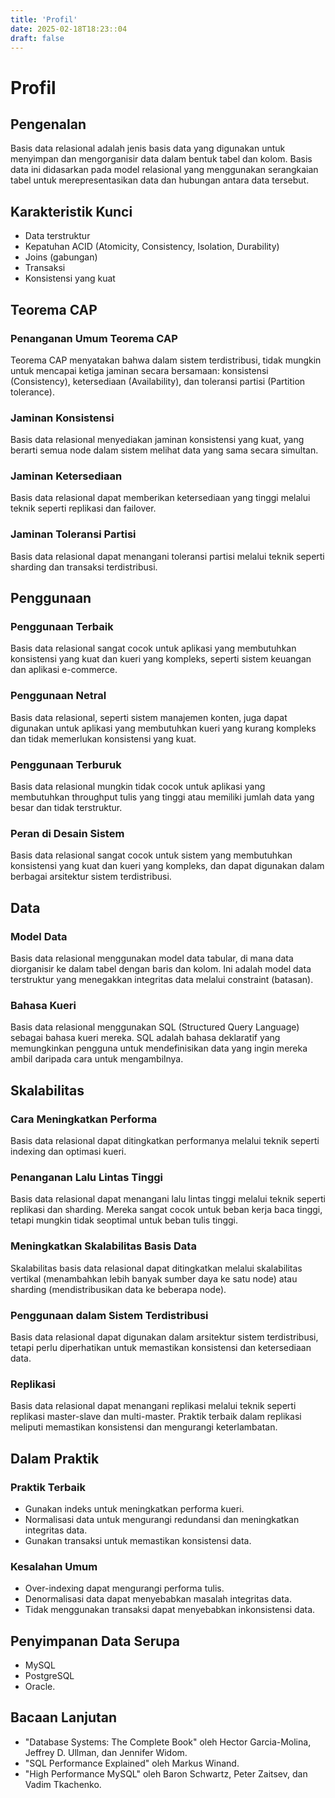 ```yaml
---
title: 'Profil'
date: 2025-02-18T18:23::04
draft: false
---
```


# Profil

## Pengenalan

Basis data relasional adalah jenis basis data yang digunakan untuk menyimpan dan mengorganisir data dalam bentuk tabel dan kolom. Basis data ini didasarkan pada model relasional yang menggunakan serangkaian tabel untuk merepresentasikan data dan hubungan antara data tersebut.

## **Karakteristik Kunci**

- Data terstruktur
- Kepatuhan ACID (Atomicity, Consistency, Isolation, Durability)
- Joins (gabungan)
- Transaksi
- Konsistensi yang kuat

## **Teorema CAP**

### **Penanganan Umum Teorema CAP**

Teorema CAP menyatakan bahwa dalam sistem terdistribusi, tidak mungkin untuk mencapai ketiga jaminan secara bersamaan: konsistensi (Consistency), ketersediaan (Availability), dan toleransi partisi (Partition tolerance).

### **Jaminan Konsistensi**

Basis data relasional menyediakan jaminan konsistensi yang kuat, yang berarti semua node dalam sistem melihat data yang sama secara simultan.

### **Jaminan Ketersediaan**

Basis data relasional dapat memberikan ketersediaan yang tinggi melalui teknik seperti replikasi dan failover.

### **Jaminan Toleransi Partisi**

Basis data relasional dapat menangani toleransi partisi melalui teknik seperti sharding dan transaksi terdistribusi.

## **Penggunaan**

### **Penggunaan Terbaik**

Basis data relasional sangat cocok untuk aplikasi yang membutuhkan konsistensi yang kuat dan kueri yang kompleks, seperti sistem keuangan dan aplikasi e-commerce.

### **Penggunaan Netral**

Basis data relasional, seperti sistem manajemen konten, juga dapat digunakan untuk aplikasi yang membutuhkan kueri yang kurang kompleks dan tidak memerlukan konsistensi yang kuat.

### **Penggunaan Terburuk**

Basis data relasional mungkin tidak cocok untuk aplikasi yang membutuhkan throughput tulis yang tinggi atau memiliki jumlah data yang besar dan tidak terstruktur.

### **Peran di Desain Sistem**

Basis data relasional sangat cocok untuk sistem yang membutuhkan konsistensi yang kuat dan kueri yang kompleks, dan dapat digunakan dalam berbagai arsitektur sistem terdistribusi.

## Data

### **Model Data**

Basis data relasional menggunakan model data tabular, di mana data diorganisir ke dalam tabel dengan baris dan kolom. Ini adalah model data terstruktur yang menegakkan integritas data melalui constraint (batasan).

### **Bahasa Kueri**

Basis data relasional menggunakan SQL (Structured Query Language) sebagai bahasa kueri mereka. SQL adalah bahasa deklaratif yang memungkinkan pengguna untuk mendefinisikan data yang ingin mereka ambil daripada cara untuk mengambilnya.

## **Skalabilitas**

### Cara **Meningkatkan Performa**

Basis data relasional dapat ditingkatkan performanya melalui teknik seperti indexing dan optimasi kueri.

### **Penanganan Lalu Lintas Tinggi**

Basis data relasional dapat menangani lalu lintas tinggi melalui teknik seperti replikasi dan sharding. Mereka sangat cocok untuk beban kerja baca tinggi, tetapi mungkin tidak seoptimal untuk beban tulis tinggi.

### Meningkatkan Skalabilitas **Basis Data**

Skalabilitas basis data relasional dapat ditingkatkan melalui skalabilitas vertikal (menambahkan lebih banyak sumber daya ke satu node) atau sharding (mendistribusikan data ke beberapa node).

### **Penggunaan dalam Sistem Terdistribusi**

Basis data relasional dapat digunakan dalam arsitektur sistem terdistribusi, tetapi perlu diperhatikan untuk memastikan konsistensi dan ketersediaan data.

### **Replikasi**

Basis data relasional dapat menangani replikasi melalui teknik seperti replikasi master-slave dan multi-master. Praktik terbaik dalam replikasi meliputi memastikan konsistensi dan mengurangi keterlambatan.

## **Dalam Praktik**

### **Praktik Terbaik**

- Gunakan indeks untuk meningkatkan performa kueri.
- Normalisasi data untuk mengurangi redundansi dan meningkatkan integritas data.
- Gunakan transaksi untuk memastikan konsistensi data.

### **Kesalahan Umum**

- Over-indexing dapat mengurangi performa tulis.
- Denormalisasi data dapat menyebabkan masalah integritas data.
- Tidak menggunakan transaksi dapat menyebabkan inkonsistensi data.

## Penyimpanan Data Serupa

- MySQL
- PostgreSQL
- Oracle.

## **Bacaan Lanjutan**

- "Database Systems: The Complete Book" oleh Hector Garcia-Molina, Jeffrey D. Ullman, dan Jennifer Widom.
- "SQL Performance Explained" oleh Markus Winand.
- "High Performance MySQL" oleh Baron Schwartz, Peter Zaitsev, dan Vadim Tkachenko.
